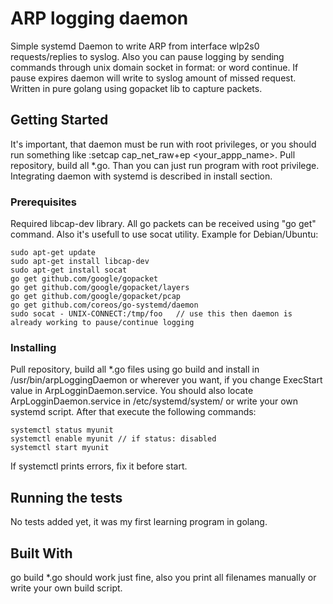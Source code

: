 # ARP logging daemon

Simple systemd Daemon to write ARP from interface wlp2s0 requests/replies to syslog. Also you can pause logging by sending commands through 
unix domain socket in format: <integer time in seconds> or word continue. If pause expires daemon will write to syslog 
amount of missed request. Written in pure golang using gopacket lib to capture packets.

## Getting Started
It's important, that daemon must be run with root privileges, or you should run something like :setcap cap_net_raw+ep <your_appp_name>.
Pull repository, build all *.go. Than you can just run program with root privilege. Integrating daemon with systemd is described in install section.

### Prerequisites
 Required libcap-dev library. All go packets can be received using "go get" command.
 Also it's usefull to use socat utility. Example for Debian/Ubuntu:

```
sudo apt-get update
sudo apt-get install libcap-dev
sudo apt-get install socat
go get github.com/google/gopacket
go get github.com/google/gopacket/layers
go get github.com/google/gopacket/pcap
go get github.com/coreos/go-systemd/daemon
sudo socat - UNIX-CONNECT:/tmp/foo   // use this then daemon is already working to pause/continue logging

```
 
### Installing

Pull repository, build all *.go files using go build and install in /usr/bin/arpLoggingDaemon or wherever you want,
if you change ExecStart value in ArpLogginDaemon.service.
You should also locate ArpLogginDaemon.service in /etc/systemd/system/ or write your own systemd script.
After that execute the following commands:

```
systemctl status myunit
systemctl enable myunit // if status: disabled
systemctl start myunit
```
If systemctl prints errors, fix it before start.

## Running the tests
No tests added yet, it was my first learning program in golang.

## Built With
go build *.go should work just fine, also you print all filenames manually or write your own build script.


